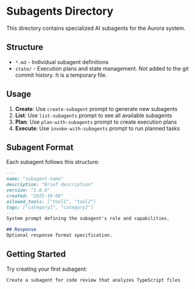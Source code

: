 # Subagents Directory

This directory contains specialized AI subagents for the Aurora system.

## Structure
- `*.md` - Individual subagent definitions
- `state/` - Execution plans and state management. Not added to the git commit history. It is a temporary file.

## Usage
1. **Create**: Use `create-subagent` prompt to generate new subagents
2. **List**: Use `list-subagents` prompt to see all available subagents  
3. **Plan**: Use `plan-with-subagents` prompt to create execution plans
4. **Execute**: Use `invoke-with-subagents` prompt to run planned tasks

## Subagent Format
Each subagent follows this structure:
```markdown
---
name: "subagent-name"
description: "Brief description"
version: "1.0.0"
created: "2025-10-08"
allowed_tools: ["tool1", "tool2"]
tags: ["category1", "category2"]
---
System prompt defining the subagent's role and capabilities.

## Response
Optional response format specification.
```

## Getting Started
Try creating your first subagent:
```
Create a subagent for code review that analyzes TypeScript files
```
